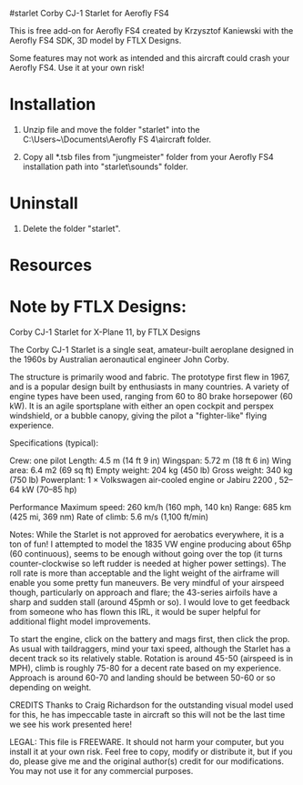 #starlet
 Corby CJ-1 Starlet for Aerofly FS4

This is free add-on for Aerofly FS4 created by Krzysztof Kaniewski with the Aerofly FS4 SDK, 3D model by FTLX Designs.

Some features may not work as intended and this aircraft could crash your Aerofly FS4. 
Use it at your own risk!

# Installation

1. Unzip file and move the folder "starlet" into the C:\Users\~\Documents\Aerofly FS 4\aircraft folder.

2. Copy all *.tsb files from "jungmeister" folder from your Aerofly FS4 installation path into "starlet\sounds\" folder.

# Uninstall

1. Delete the folder "starlet".

# Resources


# Note by FTLX Designs:

Corby CJ-1 Starlet for X-Plane 11, by FTLX Designs

The Corby CJ-1 Starlet is a single seat, amateur-built aeroplane designed in the 1960s by Australian aeronautical engineer John Corby. 

The structure is primarily wood and fabric. The prototype first flew in 1967, and is a popular design built by enthusiasts in many countries. A variety of engine types have been used, ranging from 60 to 80 brake horsepower (60 kW). It is an agile sportsplane with either an open cockpit and perspex windshield, or a bubble canopy, giving the pilot a "fighter-like" flying experience.

Specifications (typical):

Crew: one pilot
Length: 4.5 m (14 ft 9 in)
Wingspan: 5.72 m (18 ft 6 in)
Wing area: 6.4 m2 (69 sq ft)
Empty weight: 204 kg (450 lb)
Gross weight: 340 kg (750 lb)
Powerplant: 1 × Volkswagen air-cooled engine or Jabiru 2200 , 52–64 kW (70–85 hp)

Performance
Maximum speed: 260 km/h (160 mph, 140 kn)
Range: 685 km (425 mi, 369 nm)
Rate of climb: 5.6 m/s (1,100 ft/min)

Notes:
While the Starlet is not approved for aerobatics everywhere, it is a ton of fun!  I attempted to model the 1835 VW engine producing about 65hp (60 continuous), seems to be enough without going over the top (it turns counter-clockwise so left rudder is needed at higher power settings).  The roll rate is more than acceptable and the light weight of the airframe will enable you some pretty fun maneuvers. Be very mindful of your airspeed though, particularly on approach and flare; the 43-series airfoils have a sharp and sudden stall (around 45pmh or so).  I would love to get feedback from someone who has flown this IRL, it would be super helpful for additional flight model improvements.

To start the engine, click on the battery and mags first, then click the prop.  As usual with taildraggers, mind your taxi speed, although the Starlet has a decent track so its relatively stable.  Rotation is around 45-50 (airspeed is in MPH), climb is roughly 75-80 for a decent rate based on my experience.  Approach is around 60-70 and landing should be between 50-60 or so depending on weight.

CREDITS
Thanks to Craig Richardson for the outstanding visual model used for this, he has impeccable taste in aircraft so this will not be the last time we see his work presented here!

LEGAL:
This file is FREEWARE. It should not harm your computer, but you install it at your own risk. Feel free to copy, modify or distribute it, but if you do, please give me and the original author(s) credit for our modifications. You may not use it for any commercial purposes.
